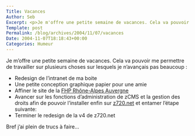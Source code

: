 ```yaml
--- 
Title: Vacances
Author: Seb
Excerpt: <p>Je m'offre une petite semaine de vacances. Cela va pouvoir me permettre de travailler sur plusieurs choses sur lesquels je n'avançais pas beaucoup&nbsp;:</p> 
Template: post
Permalink: /blog/archives/2004/11/07/vacances
Date: 2004-11-07T18:18:43+00:00
Categories: Humeur
--- 
```


Je m&rsquo;offre une petite semaine de vacances. Cela va pouvoir me permettre de travailler sur plusieurs choses sur lesquels je n&rsquo;avançais pas beaucoup&nbsp;:

<!--more-->

*   Redesign de l&rsquo;intranet de ma boite
*   Une petite conception graphique papier pour une amie
*   Affiner le site de la <a href="http://www.fhpr2a.fr/portail" hreflang="fr">FHP Rhône-Alpes Auvergne</a>
*   Avancer sur les fonctions d&rsquo;administration de zCMS et la gestion des droits afin de pouvoir l&rsquo;installer enfin sur <a href="http://www.z720.net" hreflang="fr">z720.net</a> et entamer l&rsquo;étape suivante:
*   Terminer le redesign de la v4 de z720.net

Bref j&rsquo;ai plein de trucs à faire&#8230;